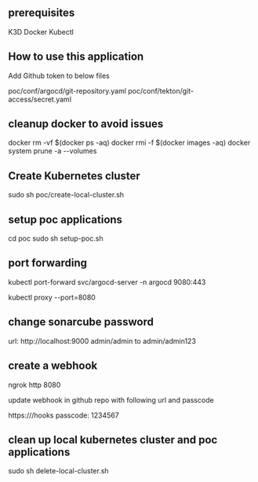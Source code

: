 

## prerequisites

K3D
Docker
Kubectl

## How to use this application

Add Github token to below files

poc/conf/argocd/git-repository.yaml
poc/conf/tekton/git-access/secret.yaml

## cleanup docker to avoid issues

docker rm -vf $(docker ps -aq)
docker rmi -f $(docker images -aq)
docker system prune -a --volumes

## Create Kubernetes cluster

sudo sh poc/create-local-cluster.sh

## setup poc applications

cd poc 
sudo sh setup-poc.sh

## port forwarding

kubectl port-forward svc/argocd-server -n argocd 9080:443

kubectl proxy --port=8080

## change sonarcube password

url: http://localhost:9000
admin/admin to admin/admin123

## create a webhook

ngrok http 8080

update webhook in github repo with following url and passcode

https://<ngrok url>/hooks
passcode: 1234567

## clean up local kubernetes cluster and poc applications

sudo sh delete-local-cluster.sh
